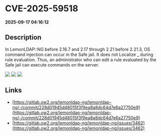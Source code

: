 # CVE-2025-59518

**2025-09-17 04:16:12**

## Description
In LemonLDAP::NG before 2.16.7 and 2.17 through 2.21 before 2.21.3, OS command injection can occur in the Safe jail. It does not Localize _ during rule evaluation. Thus, an administrator who can edit a rule evaluated by the Safe jail can execute commands on the server.

![](https://img.shields.io/static/v1?label=Score&message=8.0&color=red)
![](https://img.shields.io/static/v1?label=Severity&message=HIGH&color=red)
![](https://img.shields.io/static/v1?label=CWE&message=RCE&color=green)

## Links
- [https://gitlab.ow2.org/lemonldap-ng/lemonldap-ng/-/commit/228d01945d48015f3f9ea8a8dc64d7e6a27750e9](https://gitlab.ow2.org/lemonldap-ng/lemonldap-ng/-/commit/228d01945d48015f3f9ea8a8dc64d7e6a27750e9)
- [https://gitlab.ow2.org/lemonldap-ng/lemonldap-ng/issues/3462](https://gitlab.ow2.org/lemonldap-ng/lemonldap-ng/issues/3462)
